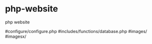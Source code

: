 # php-website
php website

#configure/configure.php
#includes/functions/database.php
#images/
#imagesx/

